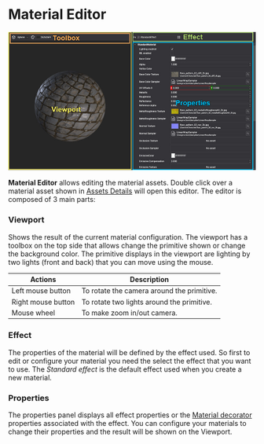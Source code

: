 # Material Editor

![Material Editor Interface](images/MaterialEditor.jpg)

**Material Editor** allows editing the material assets. Double click over a material asset shown in [Assets Details](../../evergine_studio/interface.md) will open this editor. The editor is composed of 3 main parts:

### **Viewport**
Shows the result of the current material configuration. The viewport has a toolbox on the top side that allows change the primitive shown or change the background color. The primitive displays in the viewport are lighting by two lights (front and back) that you can move using the mouse.

| Actions | Description |
|---------| ----------- |
| Left mouse button | To rotate the camera around the primitive. |
| Right mouse button | To rotate two lights around the primitive. |
| Mouse wheel | To make zoom in/out camera. |

### **Effect**
The properties of the material will be defined by the effect used. So first to edit or configure your material you need the select the effect that you want to use. The _Standard effect_ is the default effect used when you create a new material.

### **Properties**
The properties panel displays all effect properties or the [Material decorator](material_decorators.md) properties associated with the effect. You can configure your materials to change their properties and the result will be shown on the Viewport.